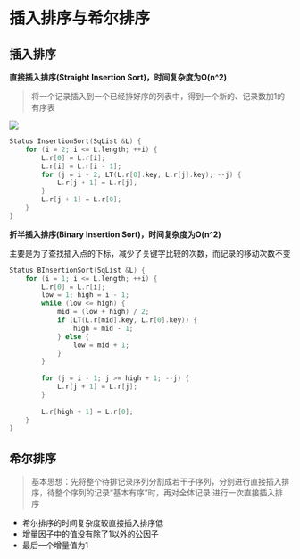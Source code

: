 # 插入排序与希尔排序

## 插入排序

**直接插入排序(Straight Insertion Sort)，时间复杂度为O(n^2)**

> 将一个记录插入到一个已经排好序的列表中，得到一个新的、记录数加1的有序表

![](../images/Insertion-sort-example-300px.gif)

```c
Status InsertionSort(SqList &L) {
    for (i = 2; i <= L.length; ++i) {
        L.r[0] = L.r[i];
        L.r[i] = L.r[i - 1];
        for (j = i - 2; LT(L.r[0].key, L.r[j].key); --j) {
            L.r[j + 1] = L.r[j];
        }
        L.r[j + 1] = L.r[0];
    }
}
```

**折半插入排序(Binary Insertion Sort)，时间复杂度为O(n^2)**

主要是为了查找插入点的下标，减少了关键字比较的次数，而记录的移动次数不变

```c
Status BInsertionSort(SqList &L) {
    for (i = 1; i <= L.length; ++i) {
        L.r[0] = L.r[i];
        low = 1; high = i - 1;
        while (low <= high) {
            mid = (low + high) / 2;
            if (LT(L.r[mid].key, L.r[0].key)) {
                high = mid - 1;
            } else {
                low = mid + 1;
            }
        }
        
        for (j = i - 1; j >= high + 1; --j) {
            L.r[j + 1] = L.r[j];
        }
        
        L.r[high + 1] = L.r[0];
    }
}
```

## 希尔排序

> 基本思想：先将整个待排记录序列分割成若干子序列，分别进行直接插入排序，待整个序列的记录“基本有序”时，再对全体记录
进行一次直接插入排序

* 希尔排序的时间复杂度较直接插入排序低
* 增量因子中的值没有除了1以外的公因子
* 最后一个增量值为1




